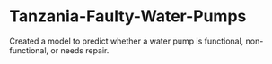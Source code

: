 # Tanzania-Faulty-Water-Pumps
Created a model to predict whether a water pump is functional, non-functional, or needs repair.
